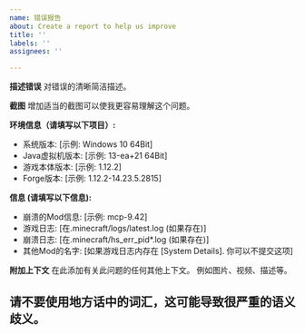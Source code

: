```yaml
---
name: 错误报告
about: Create a report to help us improve
title: ''
labels: ''
assignees: ''

---
```


**描述错误**
对错误的清晰简洁描述。

**截图**
增加适当的截图可以使我更容易理解这个问题。

**环境信息（请填写以下项目）:**
 - 系统版本: [示例: Windows 10 64Bit]
 - Java虚拟机版本: [示例: 13-ea+21 64Bit]
 - 游戏本体版本: [示例: 1.12.2]
 - Forge版本: [示例: 1.12.2-14.23.5.2815]

**信息 (请填写以下信息):**
 - 崩溃的Mod信息: [示例: mcp-9.42]
 - 游戏日志: [在.minecraft/logs/latest.log (如果存在)]
 - 崩溃日志: [在.minecraft/hs_err_pid*.log (如果存在)] 
 - 其他Mod的名字: [如果游戏日志内存在 [System Details]. 你可以不提交这项]

**附加上下文**
在此添加有关此问题的任何其他上下文。 例如图片、视频、描述等。

## 请不要使用地方话中的词汇，这可能导致很严重的语义歧义。
